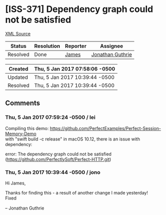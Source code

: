 # [ISS-371] Dependency graph could not be satisfied

[XML Source](../xml/ISS-371.xml)
<p></p>





Status|Resolution|Reporter|Assignee
------|----------|--------|--------
Resolved|Done|[James](Lei)|[Jonathan Guthrie]($jono)





Created|Thu, 5 Jan 2017 07:58:06 -0500
-------|--------------
Updated|Thu, 5 Jan 2017 10:39:44 -0500
Resolved|Thu, 5 Jan 2017 10:39:44 -0500


## Comments




### Thu, 5 Jan 2017 07:59:24 -0500 / lei 

<p><p>Compiling this demo: <a href="https://github.com/PerfectExamples/Perfect-Session-Memory-Demo" class="external-link" rel="nofollow">https://github.com/PerfectExamples/Perfect-Session-Memory-Demo</a><br/>
with "swift build -c release" in macOS 10.12, there is an issue with dependency:</p>

<p>error: The dependency graph could not be satisfied (<a href="https://github.com/PerfectlySoft/Perfect-HTTP.git" class="external-link" rel="nofollow">https://github.com/PerfectlySoft/Perfect-HTTP.git</a>)</p></p>


### Thu, 5 Jan 2017 10:39:44 -0500 / jono 

<p><p>Hi James,</p>

<p>Thanks for finding this - a result of another change I made yesterday!<br/>
Fixed <img class="emoticon" src="http://jira.perfect.org:8080/images/icons/emoticons/smile.png" height="16" width="16" align="absmiddle" alt="" border="0"/></p>

<p>– Jonathan Guthrie</p></p>


